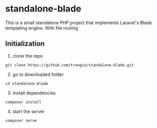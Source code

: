 # standalone-blade
 This is a small  standalone PHP project 
 that implements Laravel's Blade templating engine.
 With file routing

## Initialization

1) clone the repo
```
git clone https://github.com/trongio/standalone-blade.git
```

2) go to downloaded folder
```
cd standalone-blade
```

3) Install dependencies
```
composer install
```

4) start the server
```
composer serve
```
